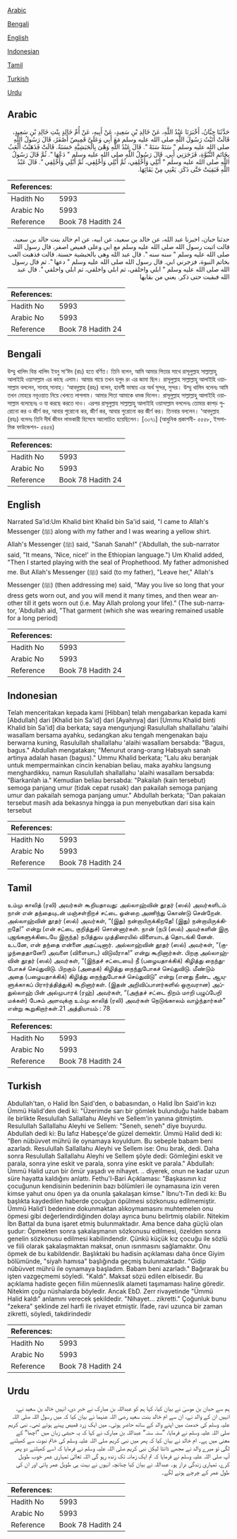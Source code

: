 [Arabic](#arabic)

[Bengali](#bengali)

[English](#english)

[Indonesian](#indonesian)

[Tamil](#tamil)

[Turkish](#turkish)

[Urdu](#urdu)

## Arabic


<div dir="rtl" lang="ar" style={{fontSize:'larger',backgroundColor:'#f8f9fa',padding:20}}>
حَدَّثَنَا حِبَّانُ، أَخْبَرَنَا عَبْدُ اللَّهِ، عَنْ خَالِدِ بْنِ سَعِيدٍ، عَنْ أَبِيهِ، عَنْ أُمِّ خَالِدٍ بِنْتِ خَالِدِ بْنِ سَعِيدٍ، قَالَتْ أَتَيْتُ رَسُولَ اللَّهِ صلى الله عليه وسلم مَعَ أَبِي وَعَلَىَّ قَمِيصٌ أَصْفَرُ، قَالَ رَسُولُ اللَّهِ صلى الله عليه وسلم ‏"‏ سَنَهْ سَنَهْ ‏"‏‏.‏ قَالَ عَبْدُ اللَّهِ وَهْىَ بِالْحَبَشِيَّةِ حَسَنَةٌ‏.‏ قَالَتْ فَذَهَبْتُ أَلْعَبُ بِخَاتَمِ النُّبُوَّةِ، فَزَجَرَنِي أَبِي‏.‏ قَالَ رَسُولُ اللَّهِ صلى الله عليه وسلم ‏"‏ دَعْهَا ‏"‏‏.‏ ثُمَّ قَالَ رَسُولُ اللَّهِ صلى الله عليه وسلم ‏"‏ أَبْلِي وَأَخْلِقِي، ثُمَّ أَبْلِي وَأَخْلِقِي، ثُمَّ أَبْلِي وَأَخْلِقِي ‏"‏‏.‏ قَالَ عَبْدُ اللَّهِ فَبَقِيَتْ حَتَّى ذَكَرَ‏.‏ يَعْنِي مِنْ بَقَائِهَا‏.‏
</div>
<div style={{backgroundColor:'#f8f9fa',padding:20, marginBottom: 10}}><table> <thead> <tr> <th>References:</th> <th></th> </tr> </thead> <tbody><tr><td>Hadith No</td><td>5993</td></tr><tr><td>Arabic No</td><td>5993</td></tr><tr><td>Reference</td><td>Book 78 Hadith 24</td></tr></tbody></table></div>


<div dir="rtl" lang="ar" style={{fontSize:'larger',backgroundColor:'#f8f9fa',padding:20}}>
حدثنا حبان، اخبرنا عبد الله، عن خالد بن سعيد، عن ابيه، عن ام خالد بنت خالد بن سعيد، قالت اتيت رسول الله صلى الله عليه وسلم مع ابي وعلى قميص اصفر، قال رسول الله صلى الله عليه وسلم " سنه سنه ". قال عبد الله وهى بالحبشية حسنة. قالت فذهبت العب بخاتم النبوة، فزجرني ابي. قال رسول الله صلى الله عليه وسلم " دعها ". ثم قال رسول الله صلى الله عليه وسلم " ابلي واخلقي، ثم ابلي واخلقي، ثم ابلي واخلقي ". قال عبد الله فبقيت حتى ذكر. يعني من بقايها
</div>
<div style={{backgroundColor:'#f8f9fa',padding:20, marginBottom: 10}}><table> <thead> <tr> <th>References:</th> <th></th> </tr> </thead> <tbody><tr><td>Hadith No</td><td>5993</td></tr><tr><td>Arabic No</td><td>5993</td></tr><tr><td>Reference</td><td>Book 78 Hadith 24</td></tr></tbody></table></div>

## Bengali


<div dir="ltr" lang="bn" style={{fontSize:'larger',backgroundColor:'#f8f9fa',padding:20}}>
উম্মু খালিদ বিন্ত খালিদ ইবনু সা‘ঈদ (রাঃ) হতে বর্ণিত। তিনি বলেন, আমি আমার পিতার সাথে রাসূলুল্লাহ সাল্লাল্লাহু আলাইহি ওয়াসাল্লাম এর কাছে এলাম। আমার গায়ে তখন হলুদ রং এর জামা ছিল। রাসূলুল্লাহ সাল্লাল্লাহু আলাইহি ওয়াসাল্লাম বললেন, সানাহ্ সানাহ্। ‘আবদুল্লাহ (রহঃ) বলেন, হাবশী ভাষায় এর অর্থ সুন্দর, সুন্দর। উম্মু খালিদ বলেনঃ আমি তখন মোহরে নবূওয়াত নিয়ে খেলতে লাগলাম। আমার পিতা আমাকে ধমক দিলেন। রাসূলুল্লাহ সাল্লাল্লাহু আলাইহি ওয়াসাল্লাম বলেছেনঃ ও যা করছে করতে দাও। এরপর রাসূলুল্লাহ সাল্লাল্লাহু আলাইহি ওয়াসাল্লাম বললেনঃ তোমার কাপড় পুরোনো কর ও জীর্ণ কর, আবার পুরোনো কর, জীর্ণ কর, আবার পুরোনো কর জীর্ণ কর। তিনবার বললেন। ‘আবদুল্লাহ (রহঃ) বলেনঃ তিনি দীর্ঘ জীবন লাভকারী হিসেবে আলোচিত হয়েছিলেন। [৩০৭১] (আধুনিক প্রকাশনী- ৫৫৫৮, ইসলামিক ফাউন্ডেশন- ৫৪৫৪)
</div>
<div style={{backgroundColor:'#f8f9fa',padding:20, marginBottom: 10}}><table> <thead> <tr> <th>References:</th> <th></th> </tr> </thead> <tbody><tr><td>Hadith No</td><td>5993</td></tr><tr><td>Arabic No</td><td>5993</td></tr><tr><td>Reference</td><td>Book 78 Hadith 24</td></tr></tbody></table></div>

## English


<div dir="ltr" lang="en" style={{fontSize:'larger',backgroundColor:'#f8f9fa',padding:20}}>
Narrated Sa'id:Um Khalid bint Khalid bin Sa'id said, "I came to Allah's Messenger (ﷺ) along with my father and I was wearing a yellow shirt. Allah's Messenger (ﷺ) said, "Sanah Sanah!" ('Abdullah, the sub-narrator said, "It means, 'Nice, nice!' in the Ethiopian language.") Um Khalid added, "Then I started playing with the seal of Prophethood. My father admonished me. But Allah's Messenger (ﷺ) said (to my father), "Leave her," Allah's Messenger (ﷺ) (then addressing me) said, "May you live so long that your dress gets worn out, and you will mend it many times, and then wear another till it gets worn out (i.e. May Allah prolong your life)." (The sub-narrator, 'Abdullah aid, "That garment (which she was wearing remained usable for a long period)
</div>
<div style={{backgroundColor:'#f8f9fa',padding:20, marginBottom: 10}}><table> <thead> <tr> <th>References:</th> <th></th> </tr> </thead> <tbody><tr><td>Hadith No</td><td>5993</td></tr><tr><td>Arabic No</td><td>5993</td></tr><tr><td>Reference</td><td>Book 78 Hadith 24</td></tr></tbody></table></div>

## Indonesian


<div dir="ltr" lang="id" style={{fontSize:'larger',backgroundColor:'#f8f9fa',padding:20}}>
Telah menceritakan kepada kami [Hibban] telah mengabarkan kepada kami [Abdullah] dari [Khalid bin Sa'id] dari [Ayahnya] dari [Ummu Khalid binti Khalid bin Sa'id] dia berkata; saya mengunjungi Rasulullah shallallahu 'alaihi wasallam bersama ayahku, sedangkan aku tengah mengenakan baju berwarna kuning, Rasulullah shallallahu 'alaihi wasallam bersabda: "Bagus, bagus." Abdullah mengatakan; "Menurut orang-orang Habsyah sanah artinya adalah hasan (bagus)." Ummu Khalid berkata; "Lalu aku beranjak untuk mempermainkan cincin kenabian beliau, maka ayahku langsung menghardikku, namun Rasulullah shallallahu 'alaihi wasallam bersabda: "Biarkanlah ia." Kemudian beliau bersabda: "Pakailah (kain tersebut) semoga panjang umur (tidak cepat rusak) dan pakailah semoga panjang umur dan pakailah semoga panjang umur." Abdullah berkata; "Dan pakaian tersebut masih ada bekasnya hingga ia pun menyebutkan dari sisa kain tersebut
</div>
<div style={{backgroundColor:'#f8f9fa',padding:20, marginBottom: 10}}><table> <thead> <tr> <th>References:</th> <th></th> </tr> </thead> <tbody><tr><td>Hadith No</td><td>5993</td></tr><tr><td>Arabic No</td><td>5993</td></tr><tr><td>Reference</td><td>Book 78 Hadith 24</td></tr></tbody></table></div>

## Tamil


<div dir="ltr" lang="ta" style={{fontSize:'larger',backgroundColor:'#f8f9fa',padding:20}}>
உம்மு காலித் (ரலி) அவர்கள் கூறியதாவது: அல்லாஹ்வின் தூதர் (ஸல்) அவர்களிடம் நான் என் தந்தையுடன் மஞ்சள்நிறச் சட்டை ஒன்றை அணிந்து கொண்டு சென்றேன். அல்லாஹ்வின் தூதர் (ஸல்) அவர்கள், “(இது) நன்றாயிருக்கிறதே! (இது) நன்றாயிருக்கிறதே!” என்று (என் சட்டை குறித்துச்) சொன்னார்கள். நான் (நபி (ஸல்) அவர்களின் இரு புஜங்களுக்கிடையே இருந்த) நபித்துவ முத்திரையில் விளையாடத் தொடங்கி னேன். உடனே, என் தந்தை என்னை அதட்டினார். அல்லாஹ்வின் தூதர் (ஸல்) அவர்கள், “(குழந்தைதானே!) அவளை (விளையாட) விடுவீராக!” என்று கூறினார்கள். பிறகு அல்லாஹ்வின் தூதர் (ஸல்) அவர்கள், “(இந்தச் சட்டையை) நீ (பழையதாக்கிக்) கிழித்து நைந்துபோகச் செய்துவிடு. பிறகும் (அதைக்) கிழித்து நைந்துபோகச் செய்துவிடு. மீண்டும் அதை (பழையதாக்கிக்) கிழித்து நைந்துபோகச் செய்துவிடு” என்று (எனது நீண்ட ஆயுளுக்காகப் பிரார்த்தித்துக்) கூறினார்கள். (இதன் அறிவிப்பாளர்களில் ஒருவரான) அப்துல்லாஹ் பின் அல்முபாரக் (ரஹ்) அவர்கள், “(அந்தச் சட்டை நிறம் மாறி பழுப்பேறி மக்கள்) பேசும் அளவுக்கு உம்மு காலித் (ரலி) அவர்கள் நெடுங்காலம் வாழ்ந்தார்கள்” என்று கூறுகிறார்கள்.21 அத்தியாயம் : 78
</div>
<div style={{backgroundColor:'#f8f9fa',padding:20, marginBottom: 10}}><table> <thead> <tr> <th>References:</th> <th></th> </tr> </thead> <tbody><tr><td>Hadith No</td><td>5993</td></tr><tr><td>Arabic No</td><td>5993</td></tr><tr><td>Reference</td><td>Book 78 Hadith 24</td></tr></tbody></table></div>

## Turkish


<div dir="ltr" lang="tr" style={{fontSize:'larger',backgroundColor:'#f8f9fa',padding:20}}>
Abdullah'tan, o Halid İbn Said'den, o babasından, o Halid İbn Said'in kızı Ümmü Halid'den dedi ki: "Üzerimde sarı bir gömlek bulunduğu halde babam ile birlikte Resulullah Sallallahu Aleyhi ve Sellem'in yanına gitmiştim. Resulullah Sallallahu Aleyhi ve Sellem: "Seneh, seneh" diye buyurdu. Abdullah dedi ki: Bu lafız Habeşçe'de güzel demektir. Ümmü Halid dedi ki: "Ben nübüvvet mührü ile oynamaya koyuldum. Bu sebeple babam beni azarladı. Resulullah Sallallahu Aleyhi ve Sellem ise: Onu bırak, dedi. Daha sonra Resulullah Sallallahu Aleyhi ve Sellem şöyle dedi: Gömleğini eskit ve parala, sonra yine eskit ve parala, sonra yine eskit ve parala." Abdullah: Ümmü Halid uzun bir ömür yaşadı ve nihayet. .. diyerek, onun ne kadar uzun süre hayatta kaldığını anlattı. Fethu'l-Bari Açıklaması: "Başkasının kız çocuğunun kendisinin bedeninin bazı bölümleri ile oynamasına izin veren kimse yahut onu öpen ya da onunla şakalaşan kimse." İbnu't-Tın dedi ki: Bu başlıkta kaydedilen haberde çocuğun öpülmesi sözkonusu edilmemiştir. Ümmü Halid'i bedenine dokunmaktan alıkoymamasını muhtemelen onu öpmesi gibi değerlendirdiğinden dolayı ayrıca bunu belirtmiş olabilir. Nitekim İbn Battal da buna işaret etmiş bulunmaktadır. Ama bence daha güçlü olan şudur: Öpmekten sonra şakalaşmanın sözkonusu edilmesi, özelden sonra genelin sözkonusu edilmesi kabilindendir. Çünkü küçük kız çocuğu ile sözlü ve fiili olarak şakalaşmaktan maksat, onun ısınmasını sağlamaktır. Onu öpmek de bu kabildendir. Başlıktaki bu hadisin açıklaması daha önce Giyim bölümünde, "siyah hamısa" başlığında geçmiş bulunmaktadır. "Gidip nübüvvet mührü ile oynamaya başladım. Babam beni azarladı." Bağırarak bu işten vazgeçmemi söyledi. "Kaldı". Maksat sözü edilen elbisedir. Bu açıklama hadiste geçen fiilin müenneslik alameti taşımaması haline göredir. Nitekim çoğu nüshalarda böyledir. Ancak EbD. Zerr rivayetinde "Ümmü Halid kaldı" anlamını verecek şekildedir. "Nihayet... zikretti." Çoğunluk bunu "zekera" şeklinde zel harfi ile rivayet etmiştir. İfade, ravi uzunca bir zaman zikretti, söyledi, takdirindedir
</div>
<div style={{backgroundColor:'#f8f9fa',padding:20, marginBottom: 10}}><table> <thead> <tr> <th>References:</th> <th></th> </tr> </thead> <tbody><tr><td>Hadith No</td><td>5993</td></tr><tr><td>Arabic No</td><td>5993</td></tr><tr><td>Reference</td><td>Book 78 Hadith 24</td></tr></tbody></table></div>

## Urdu


<div dir="rtl" lang="ur" style={{fontSize:'larger',backgroundColor:'#f8f9fa',padding:20}}>
ہم سے حبان بن موسیٰ نے بیان کیا، کہا ہم کو عبداللہ بن مبارک نے خبر دی، انہیں خالد بن سعید نے، انہیں ان کے والد نے، ان سے ام خالد بنت سعید رضی اللہ عنہما نے بیان کیا کہ میں رسول اللہ صلی اللہ علیہ وسلم کی خدمت میں اپنے والد کے ساتھ حاضر ہوئی۔ میں ایک زرد قمیص پہنے ہوئے تھی۔ نبی کریم صلی اللہ علیہ وسلم نے فرمایا، ”سنہ سنہ“ عبداللہ بن مبارک نے کہا کہ یہ حبشی زبان میں ”اچھا“ کے معنی میں ہے۔ ام خالد نے بیان کیا کہ پھر میں نبی کریم صلی اللہ علیہ وسلم کی خاتم نبوت سے کھیلنے لگی تو میرے والد نے مجھے ڈانٹا لیکن نبی کریم صلی اللہ علیہ وسلم نے فرمایا کہ اسے کھیلنے دو پھر آپ صلی اللہ علیہ وسلم نے فرمایا کہ تم ایک زمانہ تک زندہ رہو گی اللہ تعالیٰ تمہاری عمر خوب طویل کرے، تمہاری زندگی دراز ہو۔ عبداللہ نے بیان کیا چنانچہ انہوں نے بہت ہی طویل عمر پائی اور ان کی طول عمر کے چرچے ہونے لگے۔
</div>
<div style={{backgroundColor:'#f8f9fa',padding:20, marginBottom: 10}}><table> <thead> <tr> <th>References:</th> <th></th> </tr> </thead> <tbody><tr><td>Hadith No</td><td>5993</td></tr><tr><td>Arabic No</td><td>5993</td></tr><tr><td>Reference</td><td>Book 78 Hadith 24</td></tr></tbody></table></div>